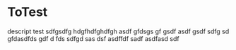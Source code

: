 ToTest
======

descript test
sdfgsdfg
hdgfhdfghdfgh
asdf
gfdsgs
gf
gsdf
asdf
gsdf
sdfg
sd
gfdasdfds
gdf
d
fds
sdfgd
sas
dsf
asdffdf
sadf
asdfasd
sdf
